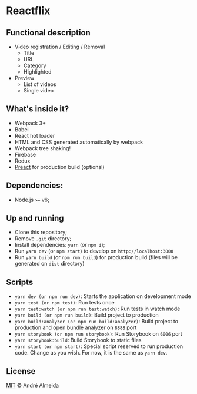 # Reactflix

## Functional description

-   Video registration / Editing / Removal
    -   Title
    -   URL
    -   Category
    -   Highlighted
-   Preview
    -   List of videos
    -   Single video

## What's inside it?

-   Webpack 3+
-   Babel
-   React hot loader
-   HTML and CSS generated automatically by webpack
-   Webpack tree shaking!
-   Firebase
-   Redux
-   [Preact](https://preactjs.com/) for production build (optional)

## Dependencies:

-   Node.js `>=` v6;

## Up and running

-   Clone this repository;
-   Remove `.git` directory;
-   Install dependencies: `yarn` (or `npm i`);
-   Run `yarn dev` (or `npm start`) to develop on `http://localhost:3000`
-   Run `yarn build` (or `npm run build`) for production build (files will be generated on `dist` directory)

## Scripts

-   `yarn dev (or npm run dev)`: Starts the application on development mode
-   `yarn test (or npm test)`: Run tests once
-   `yarn test:watch (or npm run test:watch)`: Run tests in watch mode
-   `yarn build (or npm run build)`: Build project to production
-   `yarn build:analyzer (or npm run build:analyzer)`: Build project to production and open bundle analyzer on `8888` port
-   `yarn storybook (or npm run storybook)`: Run Storybook on `6006` port
-   `yarn storybook:build`: Build Storybook to static files
-   `yarn start (or npm start)`: Special script reserved to run production code. Change as you wish. For now, it is the same as `yarn dev`.

## License

[MIT](https://github.com/deftandre/licenses/blob/master/MIT-LICENSE) &copy; André Almeida
